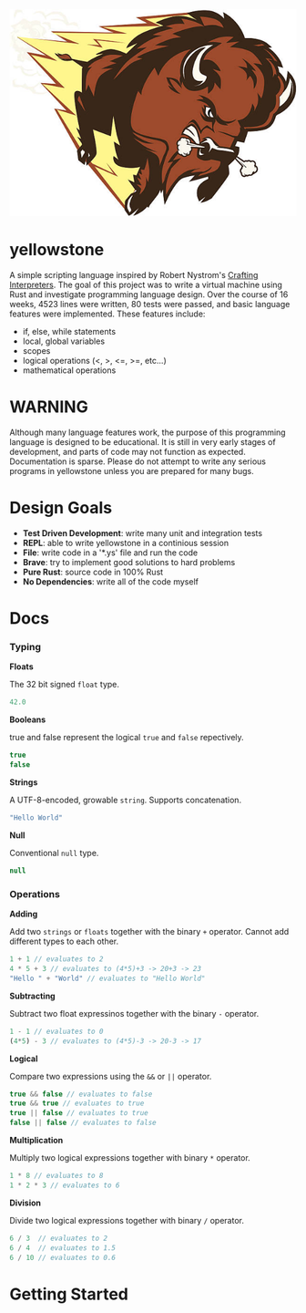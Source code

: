 ![Gerald the Bison](/assets/gerald_the_bison.jpg/?raw=true "Title")
# yellowstone 

A simple scripting language inspired by Robert Nystrom's [Crafting Interpreters](http://www.craftinginterpreters.com/). The goal of this project was to write a virtual machine using Rust and investigate programming language design. Over the course of 16 weeks, 4523 lines were written, 80 tests were passed, and basic language features were implemented. These features include: 
* if, else, while statements
* local, global variables
* scopes
* logical operations (<, >, <=, >=, etc...)
* mathematical operations

# WARNING 
Although many language features work, the purpose of this programming language is designed to be educational. It is still in very early stages of development, and parts of code may not function as expected. Documentation is sparse. Please do not attempt to write any serious programs in yellowstone unless you are prepared for many bugs. 

# Design Goals 
* **Test Driven Development**: write many unit and integration tests
* **REPL**: able to write yellowstone in a continious session
* **File**: write code in a '*.ys' file and run the code 
* **Brave**: try to implement good solutions to hard problems 
* **Pure Rust**: source code in 100% Rust
* **No Dependencies**: write all of the code myself 

# Docs

### Typing 
**Floats**

The 32 bit signed `float` type. 
```js
42.0
```
**Booleans**

true and false represent the logical `true` and `false` repectively. 
```js
true
false
```
**Strings**

A UTF-8-encoded, growable `string`. Supports concatenation. 
```js
"Hello World"
```
**Null**

Conventional `null` type.
```js
null
```

### Operations
**Adding**

Add two `strings` or `floats` together with the binary `+` operator. Cannot add different types to each other.

```js
1 + 1 // evaluates to 2
4 * 5 + 3 // evaluates to (4*5)+3 -> 20+3 -> 23
"Hello " + "World" // evaluates to "Hello World"
```

**Subtracting**

Subtract two float expressinos together with the binary `-` operator. 

```js
1 - 1 // evaluates to 0
(4*5) - 3 // evaluates to (4*5)-3 -> 20-3 -> 17
```

**Logical**

Compare two expressions using the `&&` or `||` operator. 

```js
true && false // evaluates to false
true && true // evaluates to true
true || false // evaluates to true
false || false // evaluates to false
```

**Multiplication**

Multiply two logical expressions together with binary `*` operator. 

```js
1 * 8 // evaluates to 8
1 * 2 * 3 // evaluates to 6
```

**Division**

Divide two logical expressions together with binary `/` operator. 

```js
6 / 3  // evaluates to 2
6 / 4  // evaluates to 1.5
6 / 10 // evaluates to 0.6
```


# Getting Started 
